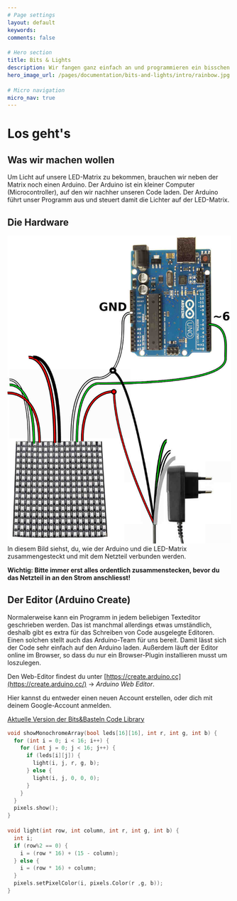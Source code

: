 ```yaml
---
# Page settings
layout: default
keywords:
comments: false

# Hero section
title: Bits & Lights
description: Wir fangen ganz einfach an und programmieren ein bisschen Licht auf eine LED-Matrix. Im Hintergrund haben wir ein bisschen was vorbereitet, sodass du mit ein paar ganz einfachen Zeilen Code deine ersten Bilder und Licht-Animationen auf deiner LED-Matrix siehst.
hero_image_url: /pages/documentation/bits-and-lights/intro/rainbow.jpg

# Micro navigation
micro_nav: true
---
```


# Los geht's

## Was wir machen wollen

Um Licht auf unsere LED-Matrix zu bekommen, brauchen wir neben der Matrix noch einen Arduino. Der Arduino ist ein kleiner Computer (Microcontroller), auf den wir nachher unseren Code laden. Der Arduino führt unser Programm aus und steuert damit die Lichter auf der LED-Matrix.

## Die Hardware

<a href="/pages/documentation/bits-and-lights/intro/arduino-led-hardware-setup.jpg" target="_blank"><img src="/pages/documentation/bits-and-lights/intro/arduino-led-hardware-setup.jpg" class="inline" alt="Der Aufbau mit Arduino und LED-Matrix"/></a>In diesem Bild siehst, du, wie der Arduino und die LED-Matrix zusammengesteckt und mit dem Netzteil verbunden werden.

**Wichtig: Bitte immer erst alles ordentlich zusammenstecken, bevor du das Netzteil in an den Strom anschliesst!**

## Der Editor (Arduino Create)

Normalerweise kann ein Programm in jedem beliebigen Texteditor geschrieben werden. Das ist manchmal allerdings etwas umständlich, deshalb gibt es extra für das Schreiben von Code ausgelegte Editoren. Einen solchen stellt auch das Arduino-Team für uns bereit. Damit lässt sich der Code sehr einfach auf den Arduino laden. Außerdem läuft der Editor online im Browser, so dass du nur ein Browser-Plugin installieren musst um loszulegen.

Den Web-Editor findest du unter [https://create.arduino.cc](https://create.arduino.cc/) -> *Arduino Web Editor*. 

Hier kannst du entweder einen neuen Account erstellen, oder dich mit deinem Google-Account anmelden.

[Aktuelle Version der Bits&Basteln Code Library](/downloads/lib_bub.zip)

```c
void showMonochromeArray(bool leds[16][16], int r, int g, int b) {
  for (int i = 0; i < 16; i++) {
    for (int j = 0; j < 16; j++) {
      if (leds[i][j]) {
        light(i, j, r, g, b);
      } else {
        light(i, j, 0, 0, 0);
      }
    }
  }
  pixels.show();
}

void light(int row, int column, int r, int g, int b) {
  int i;
  if (row%2 == 0) {
    i = (row * 16) + (15 - column);
  } else {
    i = (row * 16) + column;
  }
  pixels.setPixelColor(i, pixels.Color(r ,g, b));
}
```
